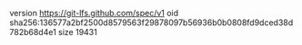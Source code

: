 version https://git-lfs.github.com/spec/v1
oid sha256:136577a2bf2500d8579563f29878097b56936b0b0808fd9dced38d782b68d4e1
size 19431
